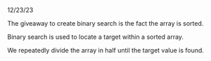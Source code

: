 12/23/23

The giveaway to create binary search is the fact the array is sorted.

Binary search is used to locate a target within a sorted array.

We repeatedly divide the array in half until the target value is found.